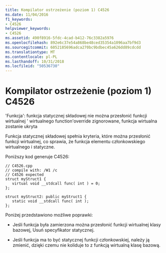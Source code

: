 ```yaml
---
title: Kompilator ostrzeżenie (poziom 1) C4526
ms.date: 11/04/2016
f1_keywords:
- C4526
helpviewer_keywords:
- C4526
ms.assetid: 490f8916-5fdc-4cad-b412-76c3382a5976
ms.openlocfilehash: 892e6c37e54a868be48ced35354a1096aa7bf9d3
ms.sourcegitcommit: 6052185696adca270bc9bdbec45a626dd89cdcdd
ms.translationtype: MT
ms.contentlocale: pl-PL
ms.lasthandoff: 10/31/2018
ms.locfileid: "50536730"
---
```

# <a name="compiler-warning-level-1-c4526"></a>Kompilator ostrzeżenie (poziom 1) C4526

'Funkcja': funkcja statycznej składowej nie można przesłonić funkcji wirtualnej ' wirtualnego function'override zignorowane, funkcja wirtualna zostanie ukryta

Funkcja statycznej składowej spełnia kryteria, które można przesłonić funkcji wirtualnej, co sprawia, że funkcja elementu członkowskiego wirtualnego i statyczne.

Poniższy kod generuje C4526:

```
// C4526.cpp
// compile with: /W1 /c
// C4526 expected
struct myStruct1 {
   virtual void __stdcall func( int ) = 0;
};

struct myStruct2: public myStruct1 {
   static void __stdcall func( int );
};
```

Poniżej przedstawiono możliwe poprawki:

- Jeśli funkcja była zamierzona można przesłonić funkcji wirtualnej klasy bazowej, Usuń specyfikator statycznej.

- Jeśli funkcja ma to być statycznej funkcji członkowskiej, należy ją zmienić, dzięki czemu nie koliduje to z funkcją wirtualną klasę bazową.